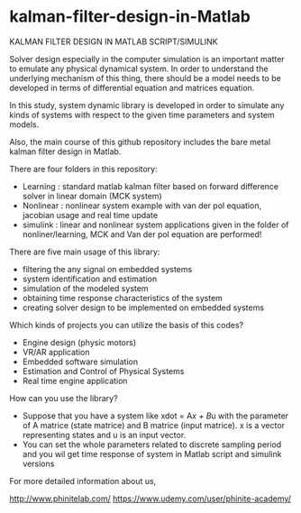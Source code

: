 # kalman-filter-design-in-Matlab

KALMAN FILTER DESIGN IN MATLAB SCRIPT/SIMULINK

 Solver design especially in the computer simulation is an important matter to emulate any physical dynamical system. In order to understand the underlying mechanism of this thing, there should be a model needs to be developed in terms of differential equation and matrices equation.
 
 In this study, system dynamic library is developed in order to simulate any kinds of systems with respect to the given time parameters and system models.
 
 Also, the main course of this github repository includes the bare metal kalman filter design in Matlab.
 
 There are four folders in this repository:
 
 - Learning : standard matlab kalman filter based on forward difference solver in linear domain (MCK system)
 - Nonlinear : nonlinear system example with van der pol equation, jacobian usage and real time update
 - simulink : linear and nonlinear system applications given in the folder of nonliner/learning, MCK and Van der pol equation are performed!
 
 There are five main usage of this library:
 
 - filtering the any signal on embedded systems
 - system identification and estimation
 - simulation of the modeled system
 - obtaining time response characteristics of the system
 - creating solver design to be implemented on embedded systems

  
Which kinds of projects you can utilize the basis of this codes?

 - Engine design (physic motors)
 - VR/AR application
 - Embedded software simulation
 - Estimation and Control of Physical Systems
 - Real time engine application

How can you use the library?

 - Suppose that you have a system like
  xdot = A*x + B*u
   with the parameter of A matrice (state matrice) and B matrice (input matrice). x is a vector representing states and u is an input vector.
 - You can set the whole parameters related to discrete sampling period and you wil get time response of system in Matlab script and simulink versions


For more detailed information about us,   

  http://www.phinitelab.com/
  https://www.udemy.com/user/phinite-academy/
  
